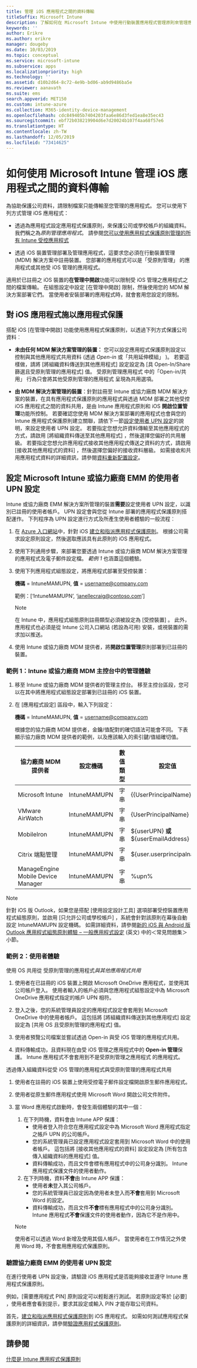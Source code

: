 ```yaml
---
title: 管理 iOS 應用程式之間的資料傳輸
titleSuffix: Microsoft Intune
description: 了解如何在 Microsoft Intune 中使用行動裝置應用程式管理原則來管理應用程式之間的資料傳輸。
keywords: ''
author: Erikre
ms.author: erikre
manager: dougeby
ms.date: 10/03/2019
ms.topic: conceptual
ms.service: microsoft-intune
ms.subservice: apps
ms.localizationpriority: high
ms.technology: ''
ms.assetid: d10b2d64-8c72-4e9b-bd06-ab9d9486ba5e
ms.reviewer: aanavath
ms.suite: ems
search.appverid: MET150
ms.custom: intune-azure
ms.collection: M365-identity-device-management
ms.openlocfilehash: cdc849405b7404203faa6e86d3fed1ea8e35ec43
ms.sourcegitcommit: ebf72b038219904d6e7d20024b107f4aa68f57e6
ms.translationtype: HT
ms.contentlocale: zh-TW
ms.lasthandoff: 12/05/2019
ms.locfileid: "73414625"
---
```

# <a name="how-to-manage-data-transfer-between-ios-apps-in-microsoft-intune"></a>如何使用 Microsoft Intune 管理 iOS 應用程式之間的資料傳輸

為協助保護公司資料，請限制檔案只能傳輸至您管理的應用程式。 您可以使用下列方式管理 iOS 應用程式：

- 透過為應用程式設定應用程式保護原則，來保護公司或學校帳戶的組織資料。 我們稱之為*原則管理應用程式*。  請參閱[您可以使用應用程式保護原則管理的所有 Intune 受控應用程式](https://www.microsoft.com/cloud-platform/microsoft-intune-apps)

- 透過 iOS 裝置管理部署及管理應用程式，這要求您必須在行動裝置管理 (MDM) 解決方案中註冊裝置。 您部署的應用程式可以是「受原則管理」  的應用程式或其他受 iOS 管理的應用程式。

適用於已註冊之 iOS 裝置的**在管理中開啟**功能可以限制受 iOS 管理之應用程式之間的檔案傳輸。 在組態設定中設定 [在管理中開啟]  限制，然後使用您的 MDM 解決方案部署它們。  當使用者安裝部署的應用程式時，就會套用您設定的限制。

## <a name="use-app-protection-with-ios-apps"></a>對 iOS 應用程式施以應用程式保護
搭配 iOS [在管理中開啟]  功能使用應用程式保護原則，以透過下列方式保護公司資料︰

- **未由任何 MDM 解決方案管理的裝置：** 您可以設定應用程式保護原則設定以控制與其他應用程式共用資料 (透過 *Open-in* 或「共用延伸模組」  )。  若要這樣做，請將 [將組織資料傳送到其他應用程式]  設定設定為 [具 Open-In/Share 篩選且受原則管理的應用程式]  值。  受原則管理應用程式  中的「Open-in/共用」  行為只會將其他受原則管理的應用程式  呈現為共用選項。 

- **由 MDM 解決方案管理的裝置**：針對註冊至 Intune 或協力廠商 MDM 解決方案的裝置，在具有應用程式保護原則的應用程式與透過 MDM 部署之其他受控 iOS 應用程式之間的資料共用，是由 Intune 應用程式原則和 iOS **開啟位置管理**功能所控制。 若要確認您使用 MDM 解決方案部署的應用程式也會與您的 Intune 應用程式保護原則建立關聯，請依下一節[設定使用者 UPN 設定](data-transfer-between-apps-manage-ios.md#configure-user-upn-setting-for-microsoft-intune-or-third-party-emm)的說明，來設定使用者 UPN 設定。 若要指定您想允許資料傳輸至其他應用程式的方式，請啟用 [將組織資料傳送至其他應用程式]  ，然後選擇您偏好的共用層級。 若要指定您想允許應用程式接收其他應用程式傳送之資料的方式，請啟用 [接收其他應用程式的資料]  ，然後選擇您偏好的接收資料層級。 如需接收和共用應用程式資料的詳細資訊，請參閱[資料重新配置設定](app-protection-policy-settings-ios.md#data-protection)。

## <a name="configure-user-upn-setting-for-microsoft-intune-or-third-party-emm"></a>設定 Microsoft Intune 或協力廠商 EMM 的使用者 UPN 設定
Intune 或協力廠商 EMM 解決方案所管理的裝置**需要**設定使用者 UPN 設定，以識別已註冊的使用者帳戶。 UPN 設定會與您從 Intune 部署的應用程式保護原則搭配運作。 下列程序為 UPN 設定進行方式及所產生使用者體驗的一般流程︰

1. 在 [Azure 入口網站](https://portal.azure.com)中，針對 iOS [建立和指派應用程式保護原則](app-protection-policies.md)。 根據公司需求設定原則設定，然後選取應該具有此原則的 iOS 應用程式。

2. 使用下列通用步驟，來部署您要透過 Intune 或協力廠商 MDM 解決方案管理的應用程式及電子郵件設定檔。 *範例 1* 也涵蓋這個體驗。

3. 使用下列應用程式組態設定，將應用程式部署至受控裝置：

      **機碼** = IntuneMAMUPN, **值** = <username@company.com>

      範例：[‘IntuneMAMUPN’, ‘janellecraig@contoso.com’]
      
     > [!NOTE]
     > 在 Intune 中，應用程式組態原則註冊類型必須被設定為 [受控裝置]  。
     > 此外，應用程式也必須是從 Intune 公司入口網站 (若設為可用) 安裝，或視裝置的需求加以推送。 

4. 使用 Intune 或協力廠商 MDM 提供者，將**開啟位置管理**原則部署到已註冊的裝置。


### <a name="example-1-admin-experience-in-intune-or-third-party-mdm-console"></a>範例 1：Intune 或協力廠商 MDM 主控台中的管理體驗

1. 移至 Intune 或協力廠商 MDM 提供者的管理主控台。 移至主控台區段，您可以在其中將應用程式組態設定部署到已註冊的 iOS 裝置。

2. 在 [應用程式設定] 區段中，輸入下列設定：

   **機碼** = IntuneMAMUPN, **值** = <username@company.com>

   根據您的協力廠商 MDM 提供者，金鑰/值配對的確切語法可能會不同。 下表顯示協力廠商 MDM 提供者的範例，以及應該輸入的索引鍵/值組確切值。

   |協力廠商 MDM 提供者| 設定機碼 | 數值類型 | 設定值|
   | ------- | ---- | ---- | ---- |
   |Microsoft Intune| IntuneMAMUPN | 字串 | {{UserPrincipalName}}|
   |VMware AirWatch| IntuneMAMUPN | 字串 | {UserPrincipalName}|
   |MobileIron | IntuneMAMUPN | 字串 | ${userUPN} **或** ${userEmailAddress} |
   |Citrix 端點管理 | IntuneMAMUPN | 字串 | ${user.userprincipalname} |
   |ManageEngine Mobile Device Manager | IntuneMAMUPN | 字串 | %upn% |

> [!NOTE]  
> 針對 iOS 版 Outlook，如果您是搭配 [使用設定設計工具] 選項部署受控裝置應用程式組態原則，並啟用 [只允許公司或學校帳戶]  ，系統會針對該原則在幕後自動設定 IntuneMAMUPN 設定機碼。 如需詳細資料，請參閱[新的 iOS 與 Android 版 Outlook 應用程式組態原則體驗 – 一般應用程式設定](https://techcommunity.microsoft.com/t5/Intune-Customer-Success/New-Outlook-for-iOS-and-Android-App-Configuration-Policy/ba-p/370481) \(英文\) 中的＜常見問題集＞小節。 


### <a name="example-2-end-user-experience"></a>範例 2：使用者體驗

使用 OS 共用從  受原則管理的應用程式*與其他應用程式共用*

1. 使用者在已註冊的 iOS 裝置上開啟 Microsoft OneDrive 應用程式，並使用其公司帳戶登入。  使用者輸入的帳戶必須與您應用程式組態設定中為 Microsoft OneDrive 應用程式指定的帳戶 UPN 相符。

2. 登入之後，您的系統管理員設定的應用程式設定會套用到 Microsoft OneDrive 中的使用者帳戶。  這包括將 [將組織資料傳送到其他應用程式]  設定設定為 [共用 OS 且受原則管理的應用程式]  值。

3. 使用者預覽公司檔案並嘗試透過 Open-in 與受 iOS 管理的應用程式共用。  

4. 資料傳輸成功，且資料現在由受 iOS 管理之應用程式中的 **Open-in 管理**保護。  Intune 應用程式不會套用到不是受原則管理之應用程式  的應用程式。

透過傳入組織資料從受 iOS 管理的應用程式與受原則管理的應用程式共用   

1. 使用者在註冊的 iOS 裝置上使用受控電子郵件設定檔開啟原生郵件應用程式。  

1. 使用者從原生郵件應用程式使用 Microsoft Word 開啟公司文件附件。

1. 當 Word 應用程式啟動時，會發生兩個體驗的其中一個：
   1. 在下列時機，資料會由 Intune APP 保護：
      - 使用者登入符合您在應用程式設定中為 Microsoft Word 應用程式指定之帳戶 UPN 的公司帳戶。 
      - 您的系統管理員已設定應用程式設定套用到 Microsoft Word 中的使用者帳戶。  這包括將 [接收其他應用程式的資料]  設定設定為 [所有包含傳入組織資料的應用程式]  值。
      - 資料傳輸成功，而且文件會標有應用程式中的公司身分識別。  Intune 應用程式保護文件的使用者動作。
   1. 在下列時機，資料**不會**由 Intune APP 保護：
      - 使用者**未**登入其公司帳戶。
      - 您的系統管理員已設定因為使用者未登入而**不會**套用到 Microsoft Word 的設定。
      - 資料傳輸成功，而且文件**不會**標有應用程式中的公司身分識別。  Intune 應用程式**不會**保護文件的使用者動作，因為它不是作用中。

    > [!NOTE]
    > 使用者可以透過 Word 新增及使用其個人帳戶。 當使用者在工作情況之外使用 Word 時，不會套用應用程式保護原則。 

### <a name="validate-user-upn-setting-for-third-party-emm"></a>驗證協力廠商 EMM 的使用者 UPN 設定

在進行使用者 UPN 設定後，請驗證 iOS 應用程式是否能夠接收並遵守 Intune 應用程式保護原則。

例如，[需要應用程式 PIN]  原則設定可以輕鬆進行測試。 若原則設定等於 [必要]  ，使用者應會看到提示，要求其設定或輸入 PIN 才能存取公司資料。

首先，[建立和指派應用程式保護原則](app-protection-policies.md)到 iOS 應用程式。 如需如何測試應用程式保護原則的詳細資訊，請參閱[驗證應用程式保護原則](app-protection-policies-validate.md)。


## <a name="see-also"></a>請參閱
[什麼是 Intune 應用程式保護原則](app-protection-policy.md)
